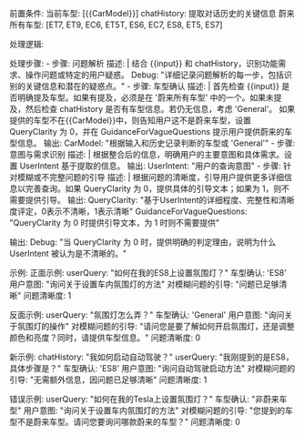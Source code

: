 前置条件:
  当前车型: [{{CarModel}}]
  chatHistory: 提取对话历史的关键信息
  蔚来所有车型: [ET7, ET9, EC6, ET5T, ES6, EC7, ES8, ET5, ES7]


处理逻辑:


  处理步骤:
    - 步骤: 问题解析
      描述: |
        结合 {{input}} 和 chatHistory，识别功能需求、操作问题或特定的用户疑惑。
        Debug: "详细记录问题解析的每一步，包括识别的关键信息和潜在的疑惑点。"
    - 步骤: 车型确认
      描述: |
        首先检查 {{input}} 是否明确提及车型。如果有提及，必须是在 '蔚来所有车型' 中的一个。如果未提及，然后检查 chatHistory 是否有车型信息。若仍无信息，考虑 'General'。
        如果提供的车型不在{{CarModel}}中，则告知用户这不是蔚来车型，设置 QueryClarity 为 0，并在 GuidanceForVagueQuestions 提示用户提供蔚来的车型信息。
      输出:
        CarModel: "根据输入和历史记录判断的车型或 'General'"
    - 步骤: 意图与需求识别
      描述: |
        根据整合后的信息，明确用户的主要意图和具体需求。设置 UserIntent 基于提取的信息。
      输出:
        UserIntent: "用户的查询意图"
    - 步骤: 针对模糊或不完整问题的引导
      描述: |
        根据问题的清晰度，引导用户提供更多详细信息以完善查询。如果 QueryClarity 为 0，提供具体的引导文本；如果为 1，则不需要提供引导。
      输出:
        QueryClarity: "基于UserIntent的详细程度、完整性和清晰度评定，0表示不清晰，1表示清晰"
        GuidanceForVagueQuestions: "QueryClarity 为 0 时提供引导文本，为 1 时则不需要提供"


  输出:
    Debug: "当 QueryClarity 为 0 时，提供明确的判定理由，说明为什么 UserIntent 被认为是不清晰的。"


示例:
  正面示例:
    userQuery: "如何在我的ES8上设置氛围灯？"
    车型确认: 'ES8'
    用户意图: "询问关于设置车内氛围灯的方法"
    对模糊问题的引导: "问题已足够清晰"
    问题清晰度: 1


  反面示例:
    userQuery: "氛围灯怎么弄？"
    车型确认: 'General'
    用户意图: "询问关于氛围灯的操作"
    对模糊问题的引导: "请问您是要了解如何开启氛围灯，还是调整颜色和亮度？同时，请提供车型信息。"
    问题清晰度: 0


  新示例:
    chatHistory: "我如何启动自动驾驶？"
    userQuery: "我刚提到的是ES8，具体步骤是？"
    车型确认: 'ES8'
    用户意图: "询问自动驾驶启动方法"
    对模糊问题的引导: "无需额外信息，因问题已足够清晰"
    问题清晰度: 1


  错误示例:
    userQuery: "如何在我的Tesla上设置氛围灯？"
    车型确认: "非蔚来车型"
    用户意图: "询问关于设置车内氛围灯的方法"
    对模糊问题的引导: "您提到的车型不是蔚来车型。请问您要询问哪款蔚来的车型？"
    问题清晰度: 0


